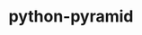 ---
title: python-pyramid
registryType: instrumentation
tags:
  - opentracing
  
  - Python
  
repo: https://github.com/opentracing-contrib/python-pyramid
license: Apache License 2.0
description: OpenTracing instrumentation for the Pyramid framework
authors: OpenTracing Contributors
otVersion: latest
---